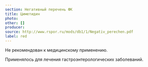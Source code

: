 ```yaml
---
section: Негативный перечень ФК
title: Циметидин
photo:
other: []
producer:
source: http://www.rspor.ru/mods/db1/1/Negativ_perechen.pdf
label: red
---
```


Не рекомендован к медицинскому применению.

Применялось для лечения гастроэнтерологических заболеваний.

